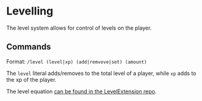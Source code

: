 # Levelling

The level system allows for control of levels on the player.

## Commands

Format: `/level (level|xp) (add|remvove|set) (amount)`

The `level` literal adds/removes to the total level of a player, while `xp` adds to the xp of the player.

The level equation [can be found in the LevelExtension repo](https://github.com/Project-Cepi/LevelExtension/blob/main/src/main/kotlin/world/cepi/level/ExperienceManager.kt#L87).
